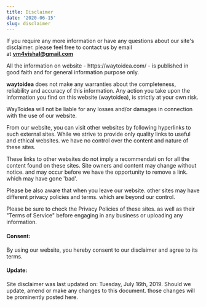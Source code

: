 ```yaml
---
title: Disclaimer
date: '2020-06-15'
slug: disclaimer
---
```

<!-- wp:paragraph -->
<p>If you require any more information or have any questions about our site's disclaimer. please feel free to contact us by email at <strong><a rel="noreferrer noopener" href="mailto:vm4vishal@gmail.com" target="_blank">vm4vishal@gmail.com</a></strong></p>
<!-- /wp:paragraph -->

<!-- wp:paragraph -->
<p>All the information on website - https://waytoidea.com/ - is published in good faith and for general information purpose only. </p>
<!-- /wp:paragraph -->

<!-- wp:paragraph -->
<p><strong>waytoidea</strong> does not make any warranties about the completeness, reliability and accuracy of this information. Any action you take upon the information you find on this website (waytoidea), is strictly at your own risk. </p>
<!-- /wp:paragraph -->

<!-- wp:paragraph -->
<p>WayToidea will not be liable for any losses and/or damages in connection with the use of our website.</p>
<!-- /wp:paragraph -->

<!-- wp:paragraph -->
<p>From our website, you can visit other websites by following hyperlinks to such external sites. While we strive to provide only quality links to useful and ethical websites. we have no control over the content and nature of these sites. </p>
<!-- /wp:paragraph -->

<!-- wp:paragraph -->
<p>These links to other websites do not imply a recommendati on for all the content found on these sites. Site owners and content may change without notice. and may occur before we have the opportunity to remove a link. which may have gone 'bad'.</p>
<!-- /wp:paragraph -->

<!-- wp:paragraph -->
<p>Please be also aware that when you leave our website. other sites may have different privacy policies and terms. which are beyond our control.</p>
<!-- /wp:paragraph -->

<!-- wp:paragraph -->
<p>Please be sure to check the Privacy Policies of these sites. as well as their "Terms of Service" before engaging in any business or uploading any information.</p>
<!-- /wp:paragraph -->

<!-- wp:heading {"level":4} -->
<h4><strong>Consent:</strong></h4>
<!-- /wp:heading -->

<!-- wp:paragraph -->
<p>By using our website, you hereby consent to our disclaimer and agree to its terms.</p>
<!-- /wp:paragraph -->

<!-- wp:heading {"level":4} -->
<h4><strong>Update:</strong></h4>
<!-- /wp:heading -->

<!-- wp:paragraph -->
<p>Site disclaimer was last updated on: Tuesday, July 16th, 2019. Should we update, amend or make any changes to this document. those changes will be prominently posted here.</p>
<!-- /wp:paragraph -->
